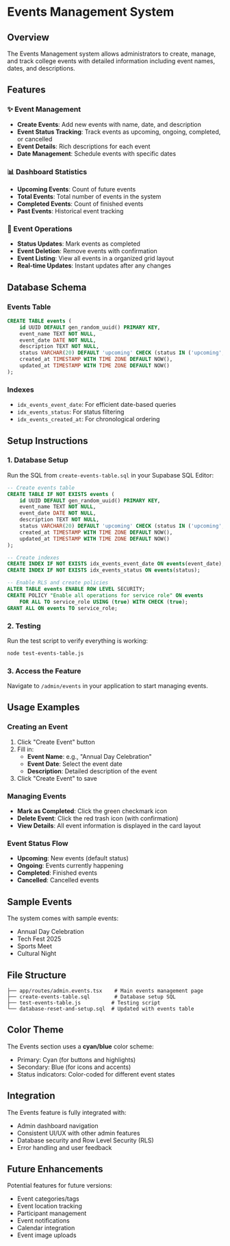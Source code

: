 # Events Management System

## Overview
The Events Management system allows administrators to create, manage, and track college events with detailed information including event names, dates, and descriptions.

## Features

### ✨ Event Management
- **Create Events**: Add new events with name, date, and description
- **Event Status Tracking**: Track events as upcoming, ongoing, completed, or cancelled
- **Event Details**: Rich descriptions for each event
- **Date Management**: Schedule events with specific dates

### 📊 Dashboard Statistics
- **Upcoming Events**: Count of future events
- **Total Events**: Total number of events in the system
- **Completed Events**: Count of finished events
- **Past Events**: Historical event tracking

### 🎯 Event Operations
- **Status Updates**: Mark events as completed
- **Event Deletion**: Remove events with confirmation
- **Event Listing**: View all events in a organized grid layout
- **Real-time Updates**: Instant updates after any changes

## Database Schema

### Events Table
```sql
CREATE TABLE events (
    id UUID DEFAULT gen_random_uuid() PRIMARY KEY,
    event_name TEXT NOT NULL,
    event_date DATE NOT NULL,
    description TEXT NOT NULL,
    status VARCHAR(20) DEFAULT 'upcoming' CHECK (status IN ('upcoming', 'ongoing', 'completed', 'cancelled')),
    created_at TIMESTAMP WITH TIME ZONE DEFAULT NOW(),
    updated_at TIMESTAMP WITH TIME ZONE DEFAULT NOW()
);
```

### Indexes
- `idx_events_event_date`: For efficient date-based queries
- `idx_events_status`: For status filtering
- `idx_events_created_at`: For chronological ordering

## Setup Instructions

### 1. Database Setup
Run the SQL from `create-events-table.sql` in your Supabase SQL Editor:

```sql
-- Create events table
CREATE TABLE IF NOT EXISTS events (
    id UUID DEFAULT gen_random_uuid() PRIMARY KEY,
    event_name TEXT NOT NULL,
    event_date DATE NOT NULL,
    description TEXT NOT NULL,
    status VARCHAR(20) DEFAULT 'upcoming' CHECK (status IN ('upcoming', 'ongoing', 'completed', 'cancelled')),
    created_at TIMESTAMP WITH TIME ZONE DEFAULT NOW(),
    updated_at TIMESTAMP WITH TIME ZONE DEFAULT NOW()
);

-- Create indexes
CREATE INDEX IF NOT EXISTS idx_events_event_date ON events(event_date);
CREATE INDEX IF NOT EXISTS idx_events_status ON events(status);

-- Enable RLS and create policies
ALTER TABLE events ENABLE ROW LEVEL SECURITY;
CREATE POLICY "Enable all operations for service role" ON events
    FOR ALL TO service_role USING (true) WITH CHECK (true);
GRANT ALL ON events TO service_role;
```

### 2. Testing
Run the test script to verify everything is working:
```bash
node test-events-table.js
```

### 3. Access the Feature
Navigate to `/admin/events` in your application to start managing events.

## Usage Examples

### Creating an Event
1. Click "Create Event" button
2. Fill in:
   - **Event Name**: e.g., "Annual Day Celebration"
   - **Event Date**: Select the event date
   - **Description**: Detailed description of the event
3. Click "Create Event" to save

### Managing Events
- **Mark as Completed**: Click the green checkmark icon
- **Delete Event**: Click the red trash icon (with confirmation)
- **View Details**: All event information is displayed in the card layout

### Event Status Flow
- **Upcoming**: New events (default status)
- **Ongoing**: Events currently happening
- **Completed**: Finished events
- **Cancelled**: Cancelled events

## Sample Events
The system comes with sample events:
- Annual Day Celebration
- Tech Fest 2025
- Sports Meet
- Cultural Night

## File Structure
```
├── app/routes/admin.events.tsx    # Main events management page
├── create-events-table.sql        # Database setup SQL
├── test-events-table.js          # Testing script
└── database-reset-and-setup.sql  # Updated with events table
```

## Color Theme
The Events section uses a **cyan/blue** color scheme:
- Primary: Cyan (for buttons and highlights)
- Secondary: Blue (for icons and accents)
- Status indicators: Color-coded for different event states

## Integration
The Events feature is fully integrated with:
- Admin dashboard navigation
- Consistent UI/UX with other admin features
- Database security and Row Level Security (RLS)
- Error handling and user feedback

## Future Enhancements
Potential features for future versions:
- Event categories/tags
- Event location tracking
- Participant management
- Event notifications
- Calendar integration
- Event image uploads
